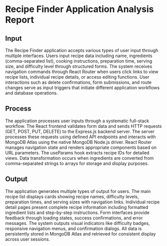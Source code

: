 # Recipe Finder Application Analysis Report

## Input

The Recipe Finder application accepts various types of user input through multiple interfaces. Users input recipe data including name, ingredients (comma-separated list), cooking instructions, preparation time, serving size, and difficulty level through structured forms. The system receives navigation commands through React Router when users click links to view recipe lists, individual recipe details, or access editing functions. User interactions such as delete confirmations, form submissions, and route changes serve as input triggers that initiate different application workflows and database operations.

## Process

The application processes user inputs through a systematic full-stack workflow. The React frontend validates form data and sends HTTP requests (GET, POST, PUT, DELETE) to the Express.js backend server. The server processes these requests using defined API endpoints and interacts with MongoDB Atlas using the native MongoDB Node.js driver. React Router manages navigation state and renders appropriate components based on URL parameters. The useParams hook extracts recipe IDs for detailed views. Data transformation occurs when ingredients are converted from comma-separated strings to arrays for storage and display purposes.

## Output

The application generates multiple types of output for users. The main recipe list displays cards showing recipe names, difficulty levels, preparation times, and serving sizes with navigation links. Individual recipe detail pages present complete recipe information including formatted ingredient lists and step-by-step instructions. Form interfaces provide feedback through loading states, success confirmations, and error messages. The system outputs visual indicators like difficulty badges, responsive navigation menus, and confirmation dialogs. All data is persistently stored in MongoDB Atlas and retrieved for consistent display across user sessions.
